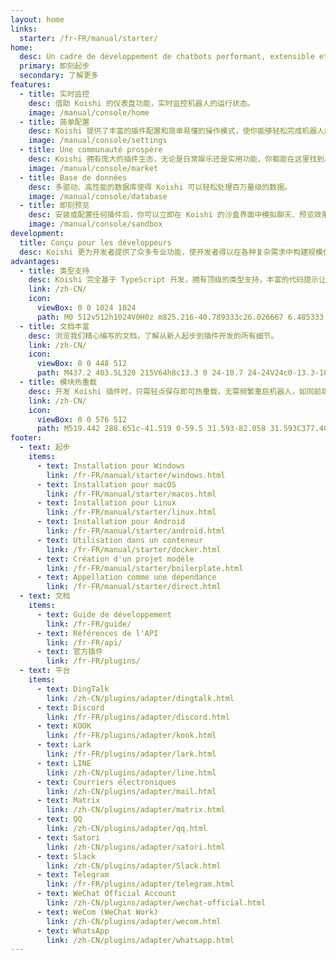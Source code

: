 ```yaml
---
layout: home
links:
  starter: /fr-FR/manual/starter/
home:
  desc: Un cadre de développement de chatbots performant, extensible et multiplateforme
  primary: 即刻起步
  secondary: 了解更多
features:
  - title: 实时监控
    desc: 借助 Koishi 的仪表盘功能，实时监控机器人的运行状态。
    image: /manual/console/home
  - title: 简单配置
    desc: Koishi 提供了丰富的插件配置和简单易懂的操作模式，使你能够轻松完成机器人的定制化。
    image: /manual/console/settings
  - title: Une communauté prospère
    desc: Koishi 拥有庞大的插件生态，无论是日常娱乐还是实用功能，你都能在这里找到。
    image: /manual/console/market
  - title: Base de données
    desc: 多驱动、高性能的数据库使得 Koishi 可以轻松处理百万量级的数据。
    image: /manual/console/database
  - title: 即刻预览
    desc: 安装或配置任何插件后，你可以立即在 Koishi 的沙盒界面中模拟聊天、预览效果。
    image: /manual/console/sandbox
development:
  title: Conçu pour les développeurs
  desc: Koishi 更为开发者提供了众多专业功能，使开发者得以在各种复杂需求中构建规模化的解决方案。
advantages:
  - title: 类型支持
    desc: Koishi 完全基于 TypeScript 开发，拥有顶级的类型支持，丰富的代码提示让你在编写代码的时候甚至无需查看文档。
    link: /zh-CN/
    icon:
      viewBox: 0 0 1024 1024
      path: M0 512v512h1024V0H0z m825.216-40.789333c26.026667 6.485333 45.824 18.048 64.042667 36.906666 9.429333 10.069333 23.424 28.416 24.533333 32.853334 0.341333 1.28-44.202667 31.146667-71.168 47.914666-0.981333 0.64-4.906667-3.584-9.258667-10.069333-13.226667-19.2-27.008-27.477333-48.128-28.928-31.061333-2.133333-51.029333 14.122667-50.858666 41.258667a37.546667 37.546667 0 0 0 4.352 19.2c6.826667 14.122667 19.541333 22.613333 59.306666 39.808 73.344 31.573333 104.704 52.352 124.202667 81.92 21.76 32.981333 26.666667 85.674667 11.861333 124.842666-16.213333 42.581333-56.533333 71.509333-113.28 81.066667-17.536 3.114667-59.136 2.645333-77.994666-0.768-41.130667-7.338667-80.128-27.648-104.192-54.314667-9.429333-10.368-27.818667-37.546667-26.666667-39.466666a67.413333 67.413333 0 0 1 9.386667-6.016c4.608-2.602667 21.802667-12.544 38.058666-21.973334l29.44-17.066666 6.186667 9.130666c8.618667 13.141333 27.434667 31.189333 38.826667 37.205334 32.682667 17.237333 77.525333 14.805333 99.626666-5.034667a37.674667 37.674667 0 0 0 13.354667-30.72c0-11.861333-1.493333-17.066667-7.68-26.026667-7.936-11.349333-24.192-20.906667-70.357333-40.96-52.821333-22.741333-75.562667-36.864-96.384-59.306666a135.04 135.04 0 0 1-28.117334-51.2c-3.882667-14.464-4.864-50.730667-1.792-65.322667 10.88-51.072 49.408-86.613333 105.002667-97.194667 18.048-3.413333 59.989333-2.133333 77.696 2.261334z m-240.384 42.752l0.341333 41.941333H451.84v378.709333H357.546667v-378.709333H224.341333v-41.130667c0-22.784 0.469333-41.813333 1.109334-42.24 0.512-0.682667 81.621333-1.024 179.925333-0.853333l178.986667 0.512z
  - title: 文档丰富
    desc: 浏览我们精心编写的文档，了解从新人起步到插件开发的所有细节。
    link: /zh-CN/
    icon:
      viewBox: 0 0 448 512
      path: M437.2 403.5L320 215V64h8c13.3 0 24-10.7 24-24V24c0-13.3-10.7-24-24-24H120c-13.3 0-24 10.7-24 24v16c0 13.3 10.7 24 24 24h8v151L10.8 403.5C-18.5 450.6 15.3 512 70.9 512h306.2c55.7 0 89.4-61.5 60.1-108.5zM137.9 320l48.2-77.6c3.7-5.2 5.8-11.6 5.8-18.4V64h64v160c0 6.9 2.2 13.2 5.8 18.4l48.2 77.6h-172z
  - title: 模块热重载
    desc: 开发 Koishi 插件时，只需轻点保存即可热重载，无需频繁重启机器人，如同前端开发一样丝滑顺畅。
    link: /zh-CN/
    icon:
      viewBox: 0 0 576 512
      path: M519.442 288.651c-41.519 0-59.5 31.593-82.058 31.593C377.409 320.244 432 144 432 144s-196.288 80-196.288-3.297c0-35.827 36.288-46.25 36.288-85.985C272 19.216 243.885 0 210.539 0c-34.654 0-66.366 18.891-66.366 56.346 0 41.364 31.711 59.277 31.711 81.75C175.885 207.719 0 166.758 0 166.758v333.237s178.635 41.047 178.635-28.662c0-22.473-40-40.107-40-81.471 0-37.456 29.25-56.346 63.577-56.346 33.673 0 61.788 19.216 61.788 54.717 0 39.735-36.288 50.158-36.288 85.985 0 60.803 129.675 25.73 181.23 25.73 0 0-34.725-120.101 25.827-120.101 35.962 0 46.423 36.152 86.308 36.152C556.712 416 576 387.99 576 354.443c0-34.199-18.962-65.792-56.558-65.792z
footer:
  - text: 起步
    items:
      - text: Installation pour Windows
        link: /fr-FR/manual/starter/windows.html
      - text: Installation pour macOS
        link: /fr-FR/manual/starter/macos.html
      - text: Installation pour Linux
        link: /fr-FR/manual/starter/linux.html
      - text: Installation pour Android
        link: /fr-FR/manual/starter/android.html
      - text: Utilisation dans un conteneur
        link: /fr-FR/manual/starter/docker.html
      - text: Création d'un projet modèle
        link: /fr-FR/manual/starter/boilerplate.html
      - text: Appellation comme une dépendance
        link: /fr-FR/manual/starter/direct.html
  - text: 文档
    items:
      - text: Guide de développement
        link: /fr-FR/guide/
      - text: Références de l'API
        link: /fr-FR/api/
      - text: 官方插件
        link: /fr-FR/plugins/
  - text: 平台
    items:
      - text: DingTalk
        link: /zh-CN/plugins/adapter/dingtalk.html
      - text: Discord
        link: /fr-FR/plugins/adapter/discord.html
      - text: KOOK
        link: /fr-FR/plugins/adapter/kook.html
      - text: Lark
        link: /fr-FR/plugins/adapter/lark.html
      - text: LINE
        link: /zh-CN/plugins/adapter/line.html
      - text: Courriers électroniques
        link: /zh-CN/plugins/adapter/mail.html
      - text: Matrix
        link: /zh-CN/plugins/adapter/matrix.html
      - text: QQ
        link: /zh-CN/plugins/adapter/qq.html
      - text: Satori
        link: /zh-CN/plugins/adapter/satori.html
      - text: Slack
        link: /zh-CN/plugins/adapter/Slack.html
      - text: Telegram
        link: /fr-FR/plugins/adapter/telegram.html
      - text: WeChat Official Account
        link: /zh-CN/plugins/adapter/wechat-official.html
      - text: WeCom (WeChat Work)
        link: /zh-CN/plugins/adapter/wecom.html
      - text: WhatsApp
        link: /zh-CN/plugins/adapter/whatsapp.html
---
```

